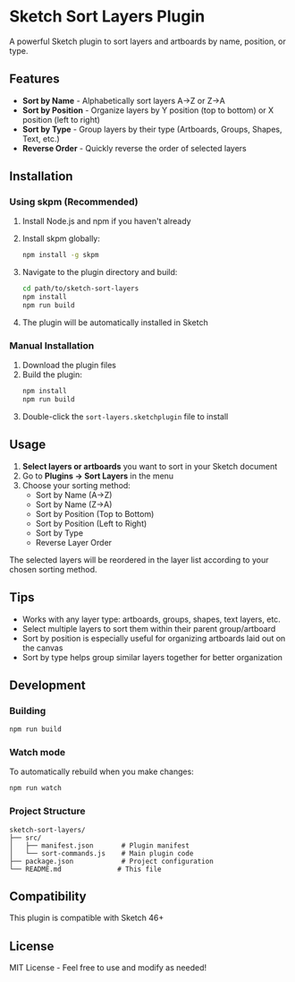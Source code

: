 # Sketch Sort Layers Plugin

A powerful Sketch plugin to sort layers and artboards by name, position, or type.

## Features

- **Sort by Name** - Alphabetically sort layers A→Z or Z→A
- **Sort by Position** - Organize layers by Y position (top to bottom) or X position (left to right)
- **Sort by Type** - Group layers by their type (Artboards, Groups, Shapes, Text, etc.)
- **Reverse Order** - Quickly reverse the order of selected layers

## Installation

### Using skpm (Recommended)

1. Install Node.js and npm if you haven't already
2. Install skpm globally:
   ```bash
   npm install -g skpm
   ```

3. Navigate to the plugin directory and build:
   ```bash
   cd path/to/sketch-sort-layers
   npm install
   npm run build
   ```

4. The plugin will be automatically installed in Sketch

### Manual Installation

1. Download the plugin files
2. Build the plugin:
   ```bash
   npm install
   npm run build
   ```
3. Double-click the `sort-layers.sketchplugin` file to install

## Usage

1. **Select layers or artboards** you want to sort in your Sketch document
2. Go to **Plugins → Sort Layers** in the menu
3. Choose your sorting method:
   - Sort by Name (A→Z)
   - Sort by Name (Z→A)
   - Sort by Position (Top to Bottom)
   - Sort by Position (Left to Right)
   - Sort by Type
   - Reverse Layer Order

The selected layers will be reordered in the layer list according to your chosen sorting method.

## Tips

- Works with any layer type: artboards, groups, shapes, text layers, etc.
- Select multiple layers to sort them within their parent group/artboard
- Sort by position is especially useful for organizing artboards laid out on the canvas
- Sort by type helps group similar layers together for better organization

## Development

### Building

```bash
npm run build
```

### Watch mode

To automatically rebuild when you make changes:

```bash
npm run watch
```

### Project Structure

```
sketch-sort-layers/
├── src/
│   ├── manifest.json       # Plugin manifest
│   └── sort-commands.js    # Main plugin code
├── package.json            # Project configuration
└── README.md              # This file
```

## Compatibility

This plugin is compatible with Sketch 46+

## License

MIT License - Feel free to use and modify as needed!
